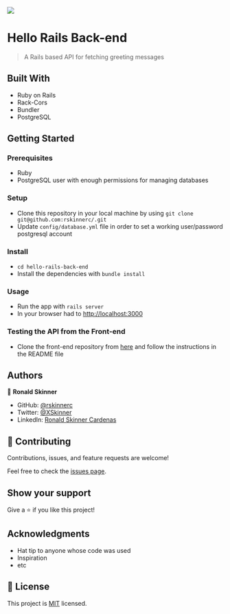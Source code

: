 ![](https://img.shields.io/badge/Microverse-blueviolet)

# Hello Rails Back-end


> A Rails based API for fetching greeting messages


## Built With

- Ruby on Rails
- Rack-Cors
- Bundler
- PostgreSQL



## Getting Started

### Prerequisites
- Ruby
- PostgreSQL user with enough permissions for managing databases

### Setup
- Clone this repository in your local machine by using `git clone git@github.com:rskinnerc/.git`
- Update `config/database.yml` file in order to set a working user/password postgresql account
### Install
- `cd hello-rails-back-end`
- Install the dependencies with `bundle install`

### Usage
- Run the app with `rails server`
- In your browser had to [http://localhost:3000](http://localhost:3000)


### Testing the API from the Front-end
- Clone the front-end repository from [here](https://github.com/rskinnerc/hello-react-front-end) and follow the instructions in the README file

## Authors

👤 **Ronald Skinner**

- GitHub: [@rskinnerc](https://github.com/rskinnerc)
- Twitter: [@XSkinner](https://twitter.com/XSkinner)
- LinkedIn: [Ronald Skinner Cardenas](https://www.linkedin.com/in/rskinnerc/)
## 🤝 Contributing

Contributions, issues, and feature requests are welcome!

Feel free to check the [issues page](../../issues/).

## Show your support

Give a ⭐️ if you like this project!

## Acknowledgments

- Hat tip to anyone whose code was used
- Inspiration
- etc

## 📝 License

This project is [MIT](./LICENSE) licensed.
